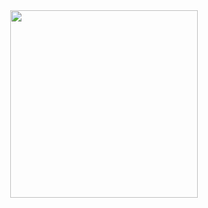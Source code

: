 <div id="header" align="center">
  <img src="https://media1.giphy.com/media/gjrYDwbjnK8x36xZIO/giphy.gif?cid=790b761146f99cd83121b3d47518acc740cdcff7a00cb978" width="300"/>
</div>
